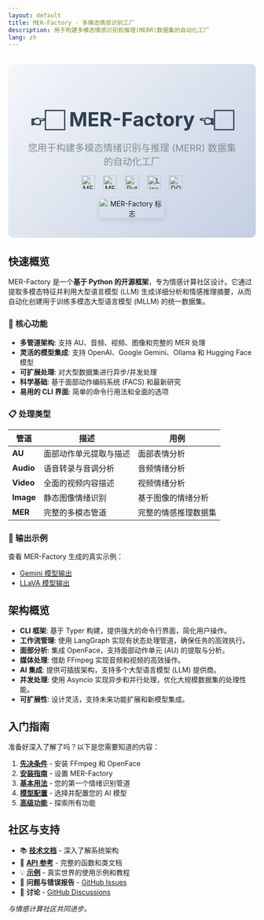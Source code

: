 ```yaml
---
layout: default
title: MER-Factory - 多模态情感识别工厂
description: 用于构建多模态情感识别和推理(MERR)数据集的自动化工厂
lang: zh
---
```


<div class="hero-section">
  <h1 class="hero-title">👉🏻 MER-Factory 👈🏻</h1>
  <p class="hero-subtitle">您用于构建多模态情绪识别与推理 (MERR) 数据集的自动化工厂</p>
  
  <div class="badges">
    <img src="https://img.shields.io/badge/Task-Multimodal_Emotion_Reasoning-red" alt="MERR">
    <img src="https://img.shields.io/badge/Task-Multimodal_Emotion_Recognition-red" alt="MER">
    <img src="https://img.shields.io/badge/Python-3.12+-blue" alt="Python">
    <img src="https://img.shields.io/badge/License-MIT-green" alt="License">
    <img src="https://zenodo.org/badge/1007639998.svg" alt="DOI">
  </div>

  <img src="../assets/logo.png" alt="MER-Factory 标志" class="hero-image">
</div>

## 快速概览

MER-Factory 是一个**基于 Python 的开源框架**，专为情感计算社区设计。它通过提取多模态特征并利用大型语言模型 (LLM) 生成详细分析和情感推理摘要，从而自动化创建用于训练多模态大型语言模型 (MLLM) 的统一数据集。

### 🚀 核心功能

- **多管道架构**: 支持 AU、音频、视频、图像和完整的 MER 处理
- **灵活的模型集成**: 支持 OpenAI、Google Gemini、Ollama 和 Hugging Face 模型
- **可扩展处理**: 对大型数据集进行异步/并发处理
- **科学基础**: 基于面部动作编码系统 (FACS) 和最新研究
- **易用的 CLI 界面**: 简单的命令行用法和全面的选项

### 📋 处理类型

| 管道 | 描述 | 用例 |
|----------|-------------|----------|
| **AU** | 面部动作单元提取与描述 | 面部表情分析 |
| **Audio** | 语音转录与音调分析 | 音频情绪分析 |
| **Video** | 全面的视频内容描述 | 视频情绪分析 |
| **Image** | 静态图像情绪识别 | 基于图像的情绪分析 |
| **MER** | 完整的多模态管道 | 完整的情感推理数据集 |

### 📖 输出示例

查看 MER-Factory 生成的真实示例：
- [Gemini 模型输出](https://github.com/Lum1104/MER-Factory/blob/main/examples/gemini_merr.json)
- [LLaVA 模型输出](https://github.com/Lum1104/MER-Factory/blob/main/examples/llava-llama3_llama3.2_merr_data.json)

## 架构概览

- **CLI 框架**: 基于 Typer 构建，提供强大的命令行界面，简化用户操作。
- **工作流管理**: 使用 LangGraph 实现有状态处理管道，确保任务的高效执行。
- **面部分析**: 集成 OpenFace，支持面部动作单元 (AU) 的提取与分析。
- **媒体处理**: 借助 FFmpeg 实现音频和视频的高效操作。
- **AI 集成**: 提供可插拔架构，支持多个大型语言模型 (LLM) 提供商。
- **并发处理**: 使用 Asyncio 实现异步和并行处理，优化大规模数据集的处理性能。
- **可扩展性**: 设计灵活，支持未来功能扩展和新模型集成。

## 入门指南

准备好深入了解了吗？以下是您需要知道的内容：

1.  **[先决条件](/MER-Factory/zh/getting-started#prerequisites)** - 安装 FFmpeg 和 OpenFace
2.  **[安装指南](/MER-Factory/zh/getting-started#installation)** - 设置 MER-Factory
3.  **[基本用法](/MER-Factory/zh/getting-started#your-first-pipeline)** - 您的第一个情绪识别管道
4.  **[模型配置](/MER-Factory/zh/getting-started#model-options)** - 选择并配置您的 AI 模型
5.  **[高级功能](/MER-Factory/zh/getting-started#next-steps)** - 探索所有功能

## 社区与支持

- 📚 **[技术文档](/MER-Factory/zh/technical-docs)** - 深入了解系统架构
- 🔧 **[API 参考](/MER-Factory/zh/api-reference)** - 完整的函数和类文档
- 💡 **[示例](/MER-Factory/zh/examples)** - 真实世界的使用示例和教程
- 🐛 **问题与错误报告** - [GitHub Issues](https://github.com/Lum1104/MER-Factory/issues)
- 💬 **讨论** - [GitHub Discussions](https://github.com/Lum1104/MER-Factory/discussions)

*与情感计算社区共同进步。*

<style>
.hero-section {
  text-align: center;
  margin: 2rem 0;
  padding: 2rem;
  background: linear-gradient(135deg, #f5f7fa 0%, #c3cfe2 100%);
  border-radius: 10px;
}

.hero-title {
  font-size: 2.5rem;
  margin-bottom: 0.2rem;
  color: #2c3e50;
}

.hero-subtitle {
  font-size: 1.2rem;
  color: #7f8c8d;
  margin-bottom: 0.2rem;
}

.badges {
  margin: 0.3rem 0;
  display: inline-block;
  text-align: center;
}

.badges img {
  height: 28px;
  margin: 0.4rem;
  vertical-align: middle;
  border: none;
  background: none;
  box-shadow: none;
}

.hero-image {
  max-width: 30%;
  width: auto;
  height: auto;
  margin: 0.5rem auto;
  display: block;
  border-radius: 8px;
  box-shadow: 0 4px 12px rgba(0, 0, 0, 0.1);
}

/* 响应式设计 */
@media (max-width: 768px) {
  .hero-image {
    width: 90%;
  }
  
  .badges {
    display: block;
    text-align: center;
  }
}

</style>